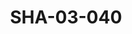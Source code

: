 ---
pid: SHA-03-040
title: SHA-03-040
language: en
original_label: 
rights: Sharhabil Ahmed
location_of_original: Sharhabil Ahmed
photographer_or_studio: Tunisian Ministry of Information
scanned_from: photograph 18.1 by 23.9
_date: '1965'
location: Tunisia, Tunis
description: Sharhabil Ahmed and band
additional_notes: 
permission_display: 'yes'
on_server: 'no'
on_website: 'no'
permalink: /photopages/en/SHA-03-040
layout: photo-page
---